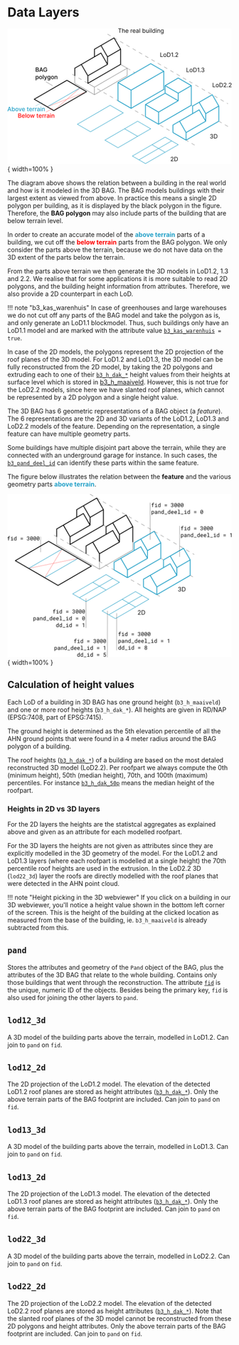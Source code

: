 # Data Layers

![3dbag_layers](../images/3d_bag_layers_en.png){ width=100% }

The diagram above shows the relation between a building in the real world and how is it modeled in the 3D BAG.
The BAG models buildings with their largest extent as viewed from above. In practice this means a single 2D polygon per building, as it is displayed by the black polygon in the figure. Therefore, the **BAG polygon** may also include parts of the building that are below terrain level.

In order to create an accurate model of the <span style="color:#24a1c8ff">**above terrain**</span> parts of a building, we cut off the <span style="color:#ff0000ff">**below terrain**</span> parts from the BAG polygon. We only consider the parts above the terrain, because we do not have data on the 3D extent of the parts below the terrain.

From the parts above terrain we then generate the 3D models in LoD1.2, 1.3 and 2.2. We realise that for some applications it is more suitable to read 2D polygons, and the building height information from attributes. Therefore, we also provide a 2D counterpart in each LoD.

!!! note "b3_kas_warenhuis"
    In case of greenhouses and large warehouses we do not cut off any parts of the BAG model and take the polygon as is, and only generate an LoD1.1 blockmodel. Thus, such buildings only have an LoD1.1 model and are marked with the attribute value [`b3_kas_warenhuis`](attributes.md#b3_kas_warenhuis)` = true`.

In case of the 2D models, the polygons represent the 2D projection of the roof planes of the 3D model. For LoD1.2 and LoD1.3, the 3D model can be fully reconstructed from the 2D model, by taking the 2D polygons and extruding each to one of their [`b3_h_dak_*`](attributes.md#b3_h_dak_50p) height values from their heights at surface level which is stored in [b3_h_maaiveld](attributes.md#b3_h_maaiveld). However, this is not true for the LoD2.2 models, since here we have slanted roof planes, which cannot be represented by a 2D polygon and a single height value.

The 3D BAG has 6 geometric representations of a BAG object (a *feature*). The 6 representations are the 2D and 3D variants of the LoD1.2, LoD1.3 and LoD2.2 models of the feature. Depending on the representation, a single feature can have multiple geometry parts.

Some buildings have multiple disjoint part above the terrain, while they are connected with an underground garage for instance. In such cases, the [`b3_pand_deel_id`](attributes.md#b3_pand_deel_id) can identify these parts within the same feature.

The figure below illustrates the relation between the **feature** and the various geometry parts <span style="color:#24a1c8ff">**above terrain**</span>.

![3dbag_ref](../../../images_common/3d_bag_layers_reference.png){ width=100% }


## Calculation of height values

Each LoD of a building in 3D BAG has one ground height (`b3_h_maaiveld`) and one or more roof heights (`b3_h_dak_*`). All heights are given in RD/NAP (EPSG:7408, part of EPSG:7415).

The ground height is determined as the 5th elevation percentile of all the AHN ground points that were found in a 4 meter radius around the BAG polygon of a building.

The roof heights ([`b3_h_dak_*`](attributes.md#b3_h_dak_50p)) of a building are based on the most detaled reconstructed 3D model (LoD2.2). Per roofpart we always compute the 0th (minimum height), 50th (median height), 70th, and 100th (maximum)  percentiles. For instance [`b3_h_dak_50p`](attributes.md#b3_h_dak_50p) means the median height of the roofpart.

### Heights in 2D vs 3D layers
For the 2D layers the heights are the statistcal aggregates as explained above and given as an attribute for each modelled roofpart.

For the 3D layers the heights are not given as attributes since they are explicitly modelled in the 3D geometry of the model. For the LoD1.2 and LoD1.3 layers (where each roofpart is modelled at a single height) the 70th percentile roof heights are used in the extrusion. In the LoD2.2 3D (`lod22_3d`) layer the roofs are directly modelled with the roof planes that were detected in the AHN point cloud.

!!! note "Height picking in the 3D webviewer"
    If you click on a building in our 3D webviewer, you'll notice a height value shown in the bottom left corner of the screen. This is the height of the building at the clicked location as measured from the base of the building, ie. `b3_h_maaiveld` is already subtracted from this.

<!-- start layers (DO NOT REMOVE THIS MARKER AND DO NOT EDIT THE TEXT BELOW. SEE README.) -->
## `pand`

Stores the attributes and geometry of the `Pand` object of the BAG, plus the attributes of the 3D BAG that relate to the whole building. Contains only those buildings that went through the reconstruction. The attribute [`fid`](attributes.md#fid) is the unique, numeric ID of the objects. Besides being the primary key, `fid` is also used for joining the other layers to `pand`.


## `lod12_3d`

A 3D model of the building parts above the terrain, modelled in LoD1.2. Can join to `pand` on `fid`.


## `lod12_2d`

The 2D projection of the LoD1.2 model. The elevation of the detected LoD1.2 roof planes are stored as height attributes ([`b3_h_dak_*`](attributes.md#b3_h_dak_50p)). Only the above terrain parts of the BAG footprint are included. Can join to `pand` on `fid`.


## `lod13_3d`

A 3D model of the building parts above the terrain, modelled in LoD1.3. Can join to `pand` on `fid`.


## `lod13_2d`

The 2D projection of the LoD1.3 model. The elevation of the detected LoD1.3 roof planes are stored as height attributes ([`b3_h_dak_*`](attributes.md#b3_h_dak_50p)). Only the above terrain parts of the BAG footprint are included. Can join to `pand` on `fid`.


## `lod22_3d`

A 3D model of the building parts above the terrain, modelled in LoD2.2. Can join to `pand` on `fid`.


## `lod22_2d`

The 2D projection of the LoD2.2 model. The elevation of the detected LoD2.2 roof planes are stored as height attributes ([`b3_h_dak_*`](attributes.md#b3_h_dak_50p)). Note that the slanted roof planes of the 3D model cannot be reconstructed from these 2D polygons and height attributes. Only the above terrain parts of the BAG footprint are included. Can join to `pand` on `fid`.

<!-- end layers (DO NOT REMOVE THIS MARKER) -->
